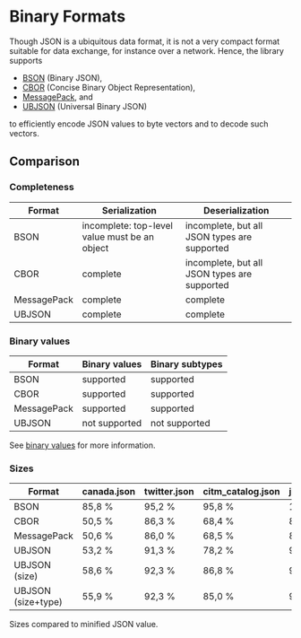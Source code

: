 # Binary Formats

Though JSON is a ubiquitous data format, it is not a very compact format suitable for data exchange, for instance over a network. Hence, the library supports

- [BSON](bson.md) (Binary JSON),
- [CBOR](cbor.md) (Concise Binary Object Representation),
- [MessagePack](messagepack.md), and
- [UBJSON](ubjson.md) (Universal Binary JSON)

to efficiently encode JSON values to byte vectors and to decode such vectors.

## Comparison

### Completeness

| Format      | Serialization                                 | Deserialization                              |
| ----------- |---------------------------------------------- | -------------------------------------------- |
| BSON        | incomplete: top-level value must be an object | incomplete, but all JSON types are supported |
| CBOR        | complete                                      | incomplete, but all JSON types are supported |
| MessagePack | complete                                      | complete                                     |
| UBJSON      | complete                                      | complete                                     |

### Binary values

| Format      | Binary values | Binary subtypes |
| ----------- | ------------- | --------------- |
| BSON        | supported     | supported       |
| CBOR        | supported     | supported       |
| MessagePack | supported     | supported       |
| UBJSON      | not supported | not supported   |

See [binary values](../binary_values.md) for more information.

### Sizes

| Format             | canada.json | twitter.json | citm_catalog.json | jeopardy.json |
| ------------------ | ----------- | ------------ | ----------------- | ------------- |
| BSON               | 85,8 %      | 95,2 %       | 95,8 %            | 106,7 %       |
| CBOR               | 50,5 %      | 86,3 %       | 68,4 %            | 88,0 %        |
| MessagePack        | 50,6 %      | 86,0 %       | 68,5 %            | 87,9 %        |
| UBJSON             | 53,2 %      | 91,3 %       | 78,2 %            | 96,6 %        |
| UBJSON (size)      | 58,6 %      | 92,3 %       | 86,8 %            | 97,4 %        |
| UBJSON (size+type) | 55,9 %      | 92,3 %       | 85,0 %            | 95,0 %        |

Sizes compared to minified JSON value.
